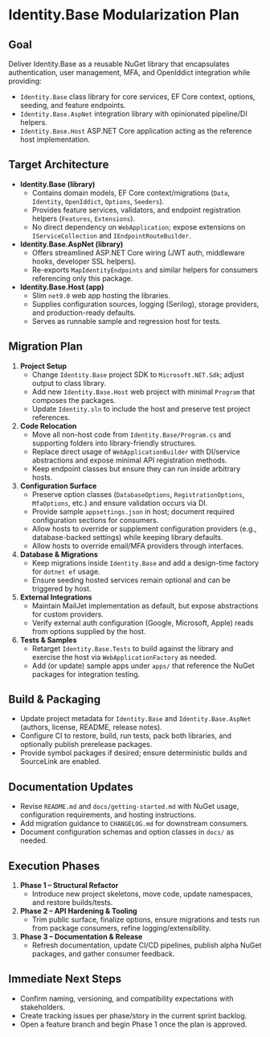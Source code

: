 # Identity.Base Modularization Plan

## Goal
Deliver Identity.Base as a reusable NuGet library that encapsulates authentication, user management, MFA, and OpenIddict integration while providing:
- `Identity.Base` class library for core services, EF Core context, options, seeding, and feature endpoints.
- `Identity.Base.AspNet` integration library with opinionated pipeline/DI helpers.
- `Identity.Base.Host` ASP.NET Core application acting as the reference host implementation.

## Target Architecture
- **Identity.Base (library)**
  - Contains domain models, EF Core context/migrations (`Data`, `Identity`, `OpenIddict`, `Options`, `Seeders`).
  - Provides feature services, validators, and endpoint registration helpers (`Features`, `Extensions`).
  - No direct dependency on `WebApplication`; expose extensions on `IServiceCollection` and `IEndpointRouteBuilder`.
- **Identity.Base.AspNet (library)**
  - Offers streamlined ASP.NET Core wiring (JWT auth, middleware hooks, developer SSL helpers).
  - Re-exports `MapIdentityEndpoints` and similar helpers for consumers referencing only this package.
- **Identity.Base.Host (app)**
  - Slim `net9.0` web app hosting the libraries.
  - Supplies configuration sources, logging (Serilog), storage providers, and production-ready defaults.
  - Serves as runnable sample and regression host for tests.

## Migration Plan
1. **Project Setup**
   - Change `Identity.Base` project SDK to `Microsoft.NET.Sdk`; adjust output to class library.
   - Add new `Identity.Base.Host` web project with minimal `Program` that composes the packages.
   - Update `Identity.sln` to include the host and preserve test project references.
2. **Code Relocation**
   - Move all non-host code from `Identity.Base/Program.cs` and supporting folders into library-friendly structures.
   - Replace direct usage of `WebApplicationBuilder` with DI/service abstractions and expose minimal API registration methods.
   - Keep endpoint classes but ensure they can run inside arbitrary hosts.
3. **Configuration Surface**
   - Preserve option classes (`DatabaseOptions`, `RegistrationOptions`, `MfaOptions`, etc.) and ensure validation occurs via DI.
   - Provide sample `appsettings.json` in host; document required configuration sections for consumers.
   - Allow hosts to override or supplement configuration providers (e.g., database-backed settings) while keeping library defaults.
   - Allow hosts to override email/MFA providers through interfaces.
4. **Database & Migrations**
   - Keep migrations inside `Identity.Base` and add a design-time factory for `dotnet ef` usage.
   - Ensure seeding hosted services remain optional and can be triggered by host.
5. **External Integrations**
   - Maintain MailJet implementation as default, but expose abstractions for custom providers.
   - Verify external auth configuration (Google, Microsoft, Apple) reads from options supplied by the host.
6. **Tests & Samples**
   - Retarget `Identity.Base.Tests` to build against the library and exercise the host via `WebApplicationFactory` as needed.
   - Add (or update) sample apps under `apps/` that reference the NuGet packages for integration testing.

## Build & Packaging
- Update project metadata for `Identity.Base` and `Identity.Base.AspNet` (authors, license, README, release notes).
- Configure CI to restore, build, run tests, pack both libraries, and optionally publish prerelease packages.
- Provide symbol packages if desired; ensure deterministic builds and SourceLink are enabled.

## Documentation Updates
- Revise `README.md` and `docs/getting-started.md` with NuGet usage, configuration requirements, and hosting instructions.
- Add migration guidance to `CHANGELOG.md` for downstream consumers.
- Document configuration schemas and option classes in `docs/` as needed.

## Execution Phases
1. **Phase 1 – Structural Refactor**
   - Introduce new project skeletons, move code, update namespaces, and restore builds/tests.
2. **Phase 2 – API Hardening & Tooling**
   - Trim public surface, finalize options, ensure migrations and tests run from package consumers, refine logging/extensibility.
3. **Phase 3 – Documentation & Release**
   - Refresh documentation, update CI/CD pipelines, publish alpha NuGet packages, and gather consumer feedback.

## Immediate Next Steps
- Confirm naming, versioning, and compatibility expectations with stakeholders.
- Create tracking issues per phase/story in the current sprint backlog.
- Open a feature branch and begin Phase 1 once the plan is approved.
